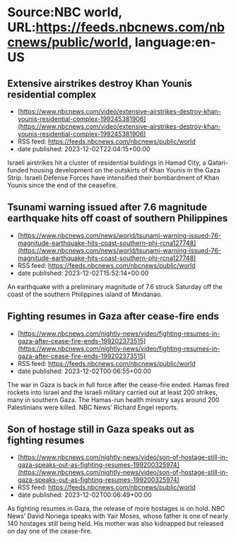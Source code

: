 # Source:NBC world, URL:https://feeds.nbcnews.com/nbcnews/public/world, language:en-US

## Extensive airstrikes destroy Khan Younis residential complex
 - [https://www.nbcnews.com/video/extensive-airstrikes-destroy-khan-younis-residential-complex-199245381906](https://www.nbcnews.com/video/extensive-airstrikes-destroy-khan-younis-residential-complex-199245381906)
 - RSS feed: https://feeds.nbcnews.com/nbcnews/public/world
 - date published: 2023-12-02T22:04:15+00:00

Israeli airstrikes hit a cluster of residential buildings in Hamad City, a Qatari-funded housing development on the outskirts of Khan Younis in the Gaza Strip. Israeli Defense Forces have intensified their bombardment of Khan Younis since the end of the ceasefire.

## Tsunami warning issued after 7.6 magnitude earthquake hits off coast of southern Philippines
 - [https://www.nbcnews.com/news/world/tsunami-warning-issued-76-magnitude-earthquake-hits-coast-southern-phi-rcna127748](https://www.nbcnews.com/news/world/tsunami-warning-issued-76-magnitude-earthquake-hits-coast-southern-phi-rcna127748)
 - RSS feed: https://feeds.nbcnews.com/nbcnews/public/world
 - date published: 2023-12-02T15:52:14+00:00

An earthquake with a preliminary magnitude of 7.6 struck Saturday off the coast of the southern Philippines island of Mindanao.

## Fighting resumes in Gaza after cease-fire ends
 - [https://www.nbcnews.com/nightly-news/video/fighting-resumes-in-gaza-after-cease-fire-ends-199202373515](https://www.nbcnews.com/nightly-news/video/fighting-resumes-in-gaza-after-cease-fire-ends-199202373515)
 - RSS feed: https://feeds.nbcnews.com/nbcnews/public/world
 - date published: 2023-12-02T00:06:55+00:00

The war in Gaza is back in full force after the cease-fire ended. Hamas fired rockets into Israel and the Israeli military carried out at least 200 strikes, many in southern Gaza. The Hamas-run health ministry says around 200 Palestinians were killed. NBC News’ Richard Engel reports.

## Son of hostage still in Gaza speaks out as fighting resumes
 - [https://www.nbcnews.com/nightly-news/video/son-of-hostage-still-in-gaza-speaks-out-as-fighting-resumes-199200325974](https://www.nbcnews.com/nightly-news/video/son-of-hostage-still-in-gaza-speaks-out-as-fighting-resumes-199200325974)
 - RSS feed: https://feeds.nbcnews.com/nbcnews/public/world
 - date published: 2023-12-02T00:06:49+00:00

As fighting resumes in Gaza, the release of more hostages is on hold. NBC News’ David Noriega speaks with Yair Moses, whose father is one of nearly 140 hostages still being held. His mother was also kidnapped but released on day one of the cease-fire.

